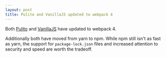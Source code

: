 ```yaml
---
layout: post
title: Pulito and VanillaJS updated to webpack 4
---
```


Both [Pulito](https://www.npmjs.com/package/pulito) and [VanillaJS](https://github.com/jcgregorio/vanillajs) have updated to webpack 4.

Additionally both have moved from yarn to npm. While npm still isn't as fast
as yarn, the support for `package-lock.json` files and increased attention to
security and speed are worth the tradeoff.

<a href="https://brid.gy/publish/twitter"></a>
